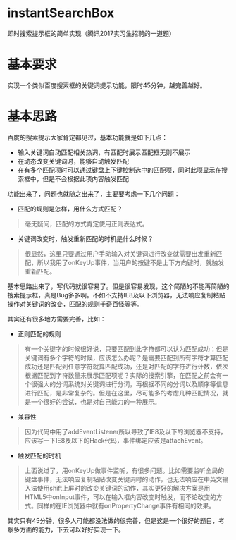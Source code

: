 # instantSearchBox
即时搜索提示框的简单实现（腾讯2017实习生招聘的一道题）
# 基本要求
实现一个类似百度搜索框的关键词提示功能，限时45分钟，越完善越好。
# 基本思路
百度的搜索提示大家肯定都见过，基本功能就是如下几点：
* 输入关键词自动匹配相关热词，有匹配时展示匹配框无则不展示
* 在动态改变关键词时，能够自动触发匹配
* 在有多个匹配项时可以通过键盘上下键控制选中的匹配项，同时此项显示在搜索框中，但是不会根据此项内容触发匹配

功能出来了，问题也就随之出来了，主要要考虑一下几个问题：
* 匹配的规则是怎样，用什么方式匹配？
> 毫无疑问，匹配的方式肯定使用正则表达式。

* 关键词改变时，触发重新匹配的时机是什么时候？
> 很显然，这里只要通过用户手动输入对关键词进行改变就需要出发重新匹配，所以我用了onKeyUp事件，当用户的按键不是上下方向键时，就触发重新匹配。

基本思路出来了，写代码就很容易了。但是很容易发现，这个简陋的不能再简陋的搜索提示框，真是Bug多多啊。不如不支持IE8及以下浏览器，无法响应复制粘贴操作对关键词的改变，匹配的规则千奇百怪等等。

其实还有很多地方需要完善，比如：
* 正则匹配的规则
> 有一个关键字的时候很好说，只要匹配到此字符都可以认为匹配成功；但是关键词有多个字符的时候，应该怎么办呢？是需要匹配到所有字符才算匹配成功还是匹配到任意字符就算匹配成功，还是对匹配的字符进行计数，依次根据匹配到字符数量来展示匹配项呢？实际的搜索引擎，在匹配之前会有一个很强大的分词系统对关键词进行分词，再根据不同的分词以及顺序等信息进行匹配，是非常复杂的。但是在这里，尽可能多的考虑几种匹配情况，就是一个很好的尝试，也是对自己能力的一种展示。

* 兼容性
>  因为代码中用了addEventListener所以导致了IE8及以下的浏览器不支持，应该写一下IE8及以下的Hack代码，事件绑定应该是attachEvent。

* 触发匹配的时机
> 上面说过了，用onKeyUp做事件监听，有很多问题。比如需要监听全局的键盘事件，无法响应复制粘贴改变关键词时的动作，也无法响应在中英文输入法使用shift上屏时的改变关键词的动作，其实更好的解决方案是用HTML5中onInput事件，可以在输入框内容改变时触发，而不论改变的方式。同样的在IE浏览器中就有onPropertyChange事件有相同的效果。

其实只有45分钟，很多人可能都没法做的很完善，但是这是一个很好的题目，考察多方面的能力，下去可以好好实现一下。
